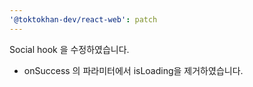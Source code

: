 ```yaml
---
'@toktokhan-dev/react-web': patch
---
```


Social hook 을 수정하였습니다.

- onSuccess 의 파라미터에서 isLoading을 제거하였습니다.
